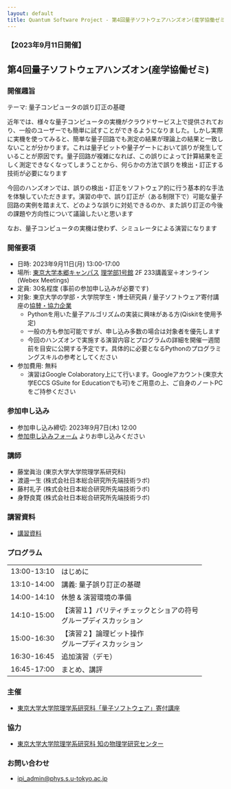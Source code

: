 ```yaml
---
layout: default
title: Quantum Software Project - 第4回量子ソフトウェアハンズオン(産学協働ゼミ)
---
```


### 【2023年9月11日開催】
## 第4回量子ソフトウェアハンズオン(産学協働ゼミ)

### 開催趣旨

テーマ: 量子コンピュータの誤り訂正の基礎

近年では、様々な量子コンピュータの実機がクラウドサービス上で提供されており、一般のユーザーでも簡単に試すことができるようになりました。しかし実際に実機を使ってみると、簡単な量子回路でも測定の結果が理論上の結果と一致しないことが分かります。これは量子ビットや量子ゲートにおいて誤りが発生していることが原因です。量子回路が複雑になれば、この誤りによって計算結果を正しく測定できなくなってしまうことから、何らかの方法で誤りを検出・訂正する技術が必要になります

今回のハンズオンでは、誤りの検出・訂正をソフトウェア的に行う基本的な手法を体験していただきます。演習の中で、誤り訂正が（ある制限下で）可能な量子回路の実例を踏まえて、どのような誤りに対処できるのか、また誤り訂正の今後の課題や方向性について議論したいと思います

なお、量子コンピュータの実機は使わず、シミュレータによる演習になります

### 開催要項

* 日時: 2023年9月11日(月) 13:00-17:00
* 場所: [東京大学本郷キャンパス](https://www.u-tokyo.ac.jp/ja/about/campus-guide/map01_02.html) [理学部1号館](https://www.s.u-tokyo.ac.jp/ja/map/map02.html) 2F 233講義室＋オンライン (Webex Meetings)
* 定員: 30名程度 (事前の参加申し込みが必要です)
* 対象: 東京大学の学部・大学院学生・博士研究員 / 量子ソフトウェア寄付講座の[協賛・協力企業](sponsor)
    * Pythonを用いた量子アルゴリズムの実装に興味がある方(Qiskitを使用予定)
    * 一般の方も参加可能ですが、申し込み多数の場合は対象者を優先します
    * 今回のハンズオンで実施する演習内容とプログラムの詳細を開催一週間前を目安に公開する予定です。具体的に必要となるPythonのプログラミングスキルの参考としてください
* 参加費用: 無料
    * 演習はGoogle Colaboratory上にて行います。Googleアカウント(東京大学ECCS GSuite for Educationでも可)をご用意の上、ご自身のノートPCをご持参ください

### 参加申し込み

* 参加申し込み締切: 2023年9月7日(木) 12:00
* [参加申し込みフォーム](https://forms.gle/BkpGzomtv4tfv6dM7) よりお申し込みください

### 講師

* 藤堂眞治 (東京大学大学院理学系研究科)
* 渡邉一生 (株式会社日本総合研究所先端技術ラボ)
* 藤村礼子 (株式会社日本総合研究所先端技術ラボ)
* 身野良寛 (株式会社日本総合研究所先端技術ラボ)

### 講習資料

* [講習資料](https://github.com/utokyo-qsw/joint-seminar/blob/main/202309/README.md)

### プログラム

<table>
<tr><td>13:00-13:10</td><td>はじめに</td></tr>
<tr><td>13:10-14:00</td><td>講義: 量子誤り訂正の基礎</td></tr>
<tr><td>14:00-14:10</td><td>休憩 & 演習環境の準備</td></tr>
<tr><td>14:10-15:00</td><td>【演習１】パリティチェックとショアの符号<br/>グループディスカッション</td></tr>
<tr><td>15:00-16:30</td><td>【演習２】論理ビット操作<br/>グループディスカッション</td></tr>
<tr><td>16:30-16:45</td><td>追加演習（デモ）</td></tr>
<tr><td>16:45-17:00</td><td>まとめ、講評</td></tr>
</table>

### 主催

* [東京大学大学院理学系研究科「量子ソフトウェア」寄付講座](https://qsw.phys.s.u-tokyo.ac.jp)

### 協力

* [東京大学大学院理学系研究科 知の物理学研究センター](https://www.phys.s.u-tokyo.ac.jp/lp/ipi/)

### お問い合わせ

* [ipi_admin@phys.s.u-tokyo.ac.jp](mailto:ipi_admin@phys.s.u-tokyo.ac.jp)

